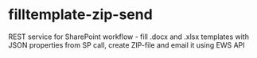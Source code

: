 # filltemplate-zip-send
REST service for SharePoint workflow - fill .docx and .xlsx templates with JSON properties
from SP call, create ZIP-file and email it using EWS API
